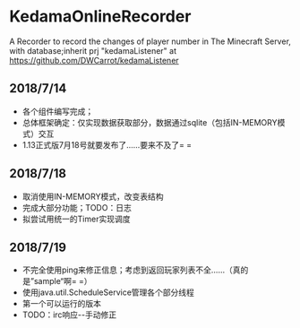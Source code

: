 # KedamaOnlineRecorder
A Recorder to record the changes of player number in The Minecraft Server, with database;inherit prj "kedamaListener" at https://github.com/DWCarrot/kedamaListener



## 2018/7/14
- 各个组件编写完成；
- 总体框架确定：仅实现数据获取部分，数据通过sqlite（包括IN-MEMORY模式）交互
- 1.13正式版7月18号就要发布了……要来不及了= =


## 2018/7/18
- 取消使用IN-MEMORY模式，改变表结构
- 完成大部分功能；TODO：日志
- 拟尝试用统一的Timer实现调度


## 2018/7/19
- 不完全使用ping来修正信息；考虑到返回玩家列表不全……（真的是”sample“啊= =）
- 使用java.util.ScheduleService管理各个部分线程
- 第一个可以运行的版本
- TODO：irc响应--手动修正